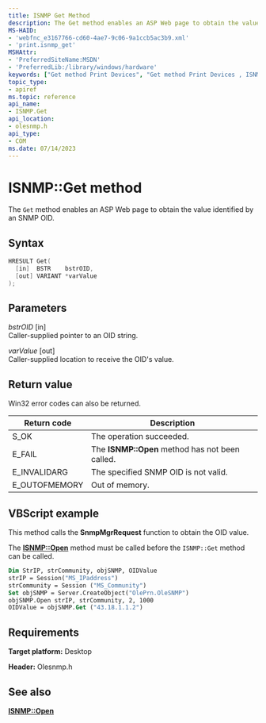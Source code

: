 ```yaml
---
title: ISNMP Get Method
description: The Get method enables an ASP Web page to obtain the value identified by an SNMP OID.
MS-HAID:
- 'webfnc_e3167766-cd60-4ae7-9c06-9a1ccb5ac3b9.xml'
- 'print.isnmp_get'
MSHAttr:
- 'PreferredSiteName:MSDN'
- 'PreferredLib:/library/windows/hardware'
keywords: ["Get method Print Devices", "Get method Print Devices , ISNMP interface", "ISNMP interface Print Devices , Get method"]
topic_type:
- apiref
ms.topic: reference
api_name:
- ISNMP.Get
api_location:
- olesnmp.h
api_type:
- COM
ms.date: 07/14/2023
---
```


# ISNMP::Get method

The `Get` method enables an ASP Web page to obtain the value identified by an SNMP OID.

## Syntax

```cpp
HRESULT Get(
  [in]  BSTR    bstrOID,
  [out] VARIANT *varValue
);
```

## Parameters

*bstrOID* \[in\]  
Caller-supplied pointer to an OID string.

*varValue* \[out\]  
Caller-supplied location to receive the OID's value.

## Return value

Win32 error codes can also be returned.

| Return code | Description |
|--|--|
| S_OK | The operation succeeded. |
| E_FAIL | The **ISNMP::Open** method has not been called. |
| E_INVALIDARG | The specified SNMP OID is not valid. |
| E_OUTOFMEMORY | Out of memory. |

## VBScript example

This method calls the **SnmpMgrRequest** function to obtain the OID value.

The [**ISNMP::Open**](isnmp-open.md) method must be called before the `ISNMP::Get` method can be called.

```vb
Dim StrIP, strCommunity, objSNMP, OIDValue
strIP = Session("MS_IPaddress")
strCommunity = Session ("MS_Community")
Set objSNMP = Server.CreateObject("OlePrn.OleSNMP")
objSNMP.Open strIP, strCommunity, 2, 1000
OIDValue = objSNMP.Get ("43.18.1.1.2")
```

## Requirements

**Target platform:** Desktop

**Header:** Olesnmp.h

## See also

[**ISNMP::Open**](isnmp-open.md)

